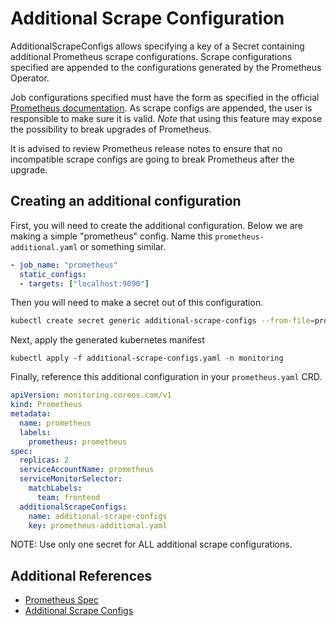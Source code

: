 # Additional Scrape Configuration

AdditionalScrapeConfigs allows specifying a key of a Secret containing
additional Prometheus scrape configurations. Scrape configurations specified
are appended to the configurations generated by the Prometheus Operator.

Job configurations specified must have the form as specified in the official
[Prometheus documentation](https://prometheus.io/docs/prometheus/latest/configuration/configuration/#scrape_config).
As scrape configs are appended, the user is responsible to make sure it is
valid. *Note* that using this feature may expose the possibility to break
upgrades of Prometheus.

It is advised to review Prometheus release notes to ensure that no incompatible
scrape configs are going to break Prometheus after the upgrade.

## Creating an additional configuration

First, you will need to create the additional configuration.
Below we are making a simple "prometheus" config. Name this
`prometheus-additional.yaml` or something similar.

```yaml
- job_name: "prometheus"
  static_configs:
  - targets: ["localhost:9090"]
```

Then you will need to make a secret out of this configuration.

```sh
kubectl create secret generic additional-scrape-configs --from-file=prometheus-additional.yaml --dry-run -oyaml > additional-scrape-configs.yaml
```

Next, apply the generated kubernetes manifest

```
kubectl apply -f additional-scrape-configs.yaml -n monitoring
```

Finally, reference this additional configuration in your `prometheus.yaml` CRD.

```yaml
apiVersion: monitoring.coreos.com/v1
kind: Prometheus
metadata:
  name: prometheus
  labels:
    prometheus: prometheus
spec:
  replicas: 2
  serviceAccountName: prometheus
  serviceMonitorSelector:
    matchLabels:
      team: frontend
  additionalScrapeConfigs:
    name: additional-scrape-configs
    key: prometheus-additional.yaml
```

NOTE: Use only one secret for ALL additional scrape configurations.

## Additional References

* [Prometheus Spec](api.md#prometheusspec)
* [Additional Scrape Configs](../example/additional-scrape-configs)
